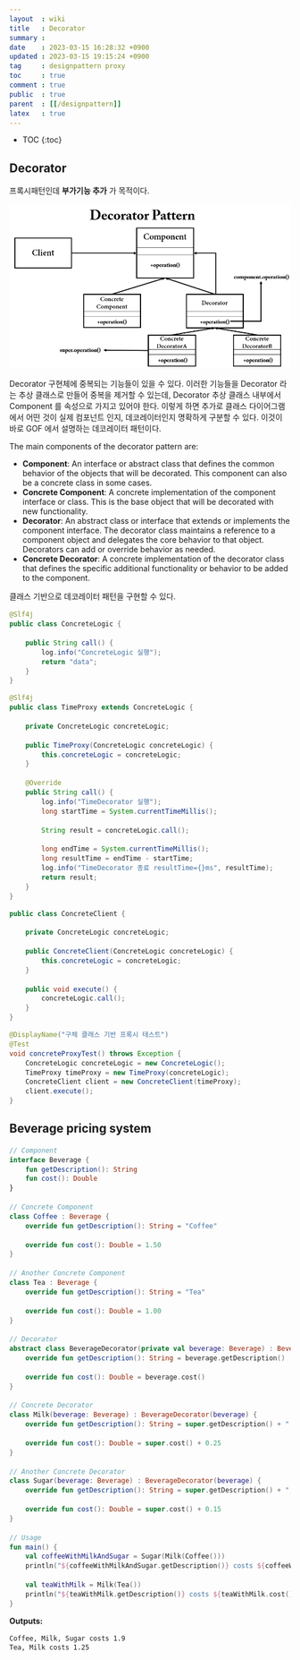 ```yaml
---
layout  : wiki
title   : Decorator
summary : 
date    : 2023-03-15 16:28:32 +0900
updated : 2023-03-15 19:15:24 +0900
tag     : designpattern proxy
toc     : true
comment : true
public  : true
parent  : [[/designpattern]]
latex   : true
---
```

* TOC
{:toc}

## Decorator

프록시패턴인데 __부가기능 추가__ 가 목적이다.

![](/resource/wiki/designpattern-decorator/decorator.png)

Decorator 구현체에 중복되는 기능들이 있을 수 있다. 이러한 기능들을 Decorator 라는 추상 클래스로 만들어 중복을 제거할 수 있는데, Decorator 추상 클래스 내부에서 Component 를 속성으로 가지고 있어야 한다. 이렇게 하면 추가로 클래스 다이어그램에서 어떤 것이 실제 컴포넌트 인지, 데코레이터인지 명확하게 구분할 수 있다. 이것이 바로 GOF 에서 설명하는 데코레이터 패턴이다.

The main components of the decorator pattern are:
- __Component__: An interface or abstract class that defines the common behavior of the objects that will be decorated. This component can also be a concrete class in some cases.
- __Concrete Component__: A concrete implementation of the component interface or class. This is the base object that will be decorated with new functionality.
- __Decorator__: An abstract class or interface that extends or implements the component interface. The decorator class maintains a reference to a component object and delegates the core behavior to that object. Decorators can add or override behavior as needed.
- __Concrete Decorator__: A concrete implementation of the decorator class that defines the specific additional functionality or behavior to be added to the component.

클래스 기반으로 데코레이터 패턴을 구현할 수 있다.

```java
@Slf4j
public class ConcreteLogic {

    public String call() {
        log.info("ConcreteLogic 실행");
        return "data";
    }
}
```

```java
@Slf4j
public class TimeProxy extends ConcreteLogic {

    private ConcreteLogic concreteLogic;

    public TimeProxy(ConcreteLogic concreteLogic) {
        this.concreteLogic = concreteLogic;
    }

    @Override
    public String call() {
        log.info("TimeDecorator 실행");
        long startTime = System.currentTimeMillis();

        String result = concreteLogic.call();

        long endTime = System.currentTimeMillis();
        long resultTime = endTime - startTime;
        log.info("TimeDecorator 종료 resultTime={}ms", resultTime);
        return result;
    }
}
```

```java
public class ConcreteClient {

    private ConcreteLogic concreteLogic;

    public ConcreteClient(ConcreteLogic concreteLogic) {
        this.concreteLogic = concreteLogic;
    }

    public void execute() {
        concreteLogic.call();
    }
}
```

```java
@DisplayName("구체 클래스 기반 프록시 테스트")
@Test
void concreteProxyTest() throws Exception {
    ConcreteLogic concreteLogic = new ConcreteLogic();
    TimeProxy timeProxy = new TimeProxy(concreteLogic);
    ConcreteClient client = new ConcreteClient(timeProxy);
    client.execute();
}
```

## Beverage pricing system

```kotlin
// Component
interface Beverage {
    fun getDescription(): String
    fun cost(): Double
}

// Concrete Component
class Coffee : Beverage {
    override fun getDescription(): String = "Coffee"

    override fun cost(): Double = 1.50
}

// Another Concrete Component
class Tea : Beverage {
    override fun getDescription(): String = "Tea"

    override fun cost(): Double = 1.00
}

// Decorator
abstract class BeverageDecorator(private val beverage: Beverage) : Beverage {
    override fun getDescription(): String = beverage.getDescription()

    override fun cost(): Double = beverage.cost()
}

// Concrete Decorator
class Milk(beverage: Beverage) : BeverageDecorator(beverage) {
    override fun getDescription(): String = super.getDescription() + ", Milk"

    override fun cost(): Double = super.cost() + 0.25
}

// Another Concrete Decorator
class Sugar(beverage: Beverage) : BeverageDecorator(beverage) {
    override fun getDescription(): String = super.getDescription() + ", Sugar"

    override fun cost(): Double = super.cost() + 0.15
}

// Usage
fun main() {
    val coffeeWithMilkAndSugar = Sugar(Milk(Coffee()))
    println("${coffeeWithMilkAndSugar.getDescription()} costs ${coffeeWithMilkAndSugar.cost()}")

    val teaWithMilk = Milk(Tea())
    println("${teaWithMilk.getDescription()} costs ${teaWithMilk.cost()}")
}
```

__Outputs:__

```
Coffee, Milk, Sugar costs 1.9
Tea, Milk costs 1.25
```